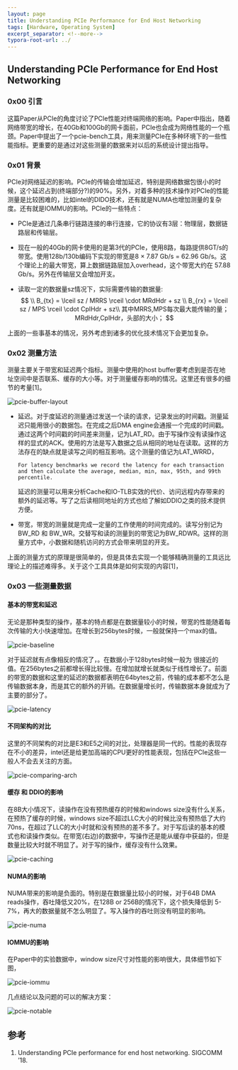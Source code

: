 ```yaml
---
layout: page
title: Understanding PCIe Performance for End Host Networking
tags: [Hardware, Operating System]
excerpt_separator: <!--more-->
typora-root-url: ../
---
```


## Understanding PCIe Performance for End Host Networking 

### 0x00 引言

  这篇Paper从PCIe的角度讨论了PCIe性能对终端网络的影响。Paper中指出，随着网络带宽的增长，在40Gb和100Gb的网卡面前，PCIe也会成为网络性能的一个瓶颈。Paper中提出了一个pcie-bench工具，用来测量PCIe在多种环境下的一些性能指标。更重要的是通过对这些测量的数据来对以后的系统设计提出指导。



### 0x01 背景

 PCIe对网络延迟的影响。PCIe的传输会增加延迟，特别是网络数据包很小的时候，这个延迟占到(终端部分?)的90%。另外，对着多种的技术操作对PCIe的性能测量是比较困难的，比如intel的DIDO技术，还有就是NUMA也增加测量的复杂度。还有就是IOMMU的影响。PCIe的一些特点：

* PCIe是通过几条串行链路连接的串行连接，它的协议有3层：物理层，数据链路层和传输层。

* 现在一般的40Gb的网卡使用的是第3代的PCIe，使用8路，每路提供8GT/s的带宽。使用128b/130b编码下实现的带宽是8 × 7.87 Gb/s = 62.96 Gb/s。这个理论上的最大带宽，算上数据链路层加入overhead，这个带宽大约在 57.88 Gb/s。另外在传输层又会增加开支。

* 读取一定的数据量sz情况下，实际需要传输的数据量:
  $$
  \\ B_{tx} = \lceil sz / MRRS \rceil \cdot MRdHdr + sz \\
     B_{rx} = \lceil sz / MPS \rceil \cdot CplHdr + sz\\
     其中MRRS,MPS每次最大能传输的量；MRdHdr,CplHdr，头部的大小；
  $$

上面的一些事基本的情况，另外考虑到诸多的优化技术情况下会更加复杂。



### 0x02 测量方法

  测量主要关于带宽和延迟两个指标。测量中使用的host buffer要考虑到是否在地址空间中是否联系、缓存的大小等。对于测量缓存影响的情况。这里还有很多的细节的考量[1]。

![pcie-buffer-layout](/assets/img/pcie-buffer-layout.png)

* 延迟。对于度延迟的测量通过发送一个读的请求，记录发出的时间戳。测量延迟只能用很小的数据包。在完成之后DMA engine会通报一个完成的时间戳。通过这两个时间戳的时间差来测量，记为LAT_RD。由于写操作没有读操作这样的显式的ACK。使用的方法是写入数据之后从相同的地址在读取。这样的方法存在的缺点就是读写之间的相互影响。这个测量的值记为LAT_WRRD，

  ```
  For latency benchmarks we record the latency for each transaction and then calculate the average, median, min, max, 95th, and 99th percentile.
  ```

   延迟的测量可以用来分析Cache和IO-TLB实效的代价、访问远程内存带来的额外的延迟等。写了之后读相同地址的方式也给了解如DDIO之类的技术提供方便。

* 带宽，带宽的测量就是完成一定量的工作使用的时间完成的。读写分别记为BW_RD 和 BW_WR。交替写和读的测量到的带宽记为BW_RDWR。这样的测量方式中，小数据和随机访问的方式会带来明显的开支。

上面的测量方式的原理是很简单的，但是具体去实现一个能够精确测量的工具远比理论上的描述难得多。关于这个工具具体是如何实现的内容[1]，



### 0x03 一些测量数据

#### 基本的带宽和延迟

  无论是那种类型的操作，基本的特点都是在数据量较小的时候，带宽的性能随着每次传输的大小快速增加。在增长到256bytes时候，一般就保持一个max的值。

![pcie-baseline](/assets/img/pcie-baseline.png)

  对于延迟就有点像相反的情况了，。在数据小于128bytes时候一般为 很接近的值。在256bytes之前都增长得比较慢。在增加就增长就类似于线性增长了。前面的带宽的数据和这里的延迟的数据都表明在64bytes之前，传输的成本都不怎么是传输数据本身，而是其它的额外的开销。在数据量增长时，传输数据本身就成为了主要的部分了。

![pcie-latency](/assets/img/pcie-latency.png)

#### 不同架构的对比

  这里的不同架构的对比是E3和E5之间的对比，处理器是同一代的。性能的表现存在不小的差异，intel还是给更加高端的CPU更好的性能表现，包括在PCIe这些一般人不会去关注的方面。

![pcie-comparing-arch](/assets/img/pcie-comparing-arch.png)



#### 缓存 和 DDIO的影响

 在8B大小情况下，读操作在没有预热缓存的时候和windows size没有什么关系，在预热了缓存的时候，windows size不超过LLC大小的时候比没有预热低了大约70ns，在超过了LLC的大小时就和没有预热的差不多了。对于写后读的基本的模式也和读操作类似。在带宽(右边)的数据中，写操作还是能从缓存中获益的，但是数量比较大时就不明显了。对于写的操作，缓存没有什么效果。

![pcie-caching](/assets/img/pcie-caching.png)

#### NUMA的影响

  NUMA带来的影响是负面的。特别是在数据量比较小的时候，对于64B DMA reads操作，吞吐降低又20%，在128B or 256B的情况下，这个损失降低到 5-7%，再大的数据量就不怎么明显了。写入操作的吞吐则没有明显的影响。

![pcie-numa](/assets/img/pcie-numa.png)

#### IOMMU的影响

  在Paper中的实验数据中，window size尺寸对性能的影响很大，具体细节如下图，

![pcie-iommu](/assets/img/pcie-iommu.png)



几点结论以及问题的可以的解决方案：

![pcie-notable](/assets/img/pcie-notable.png)

## 参考

1. Understanding PCIe performance for end host networking.  SIGCOMM ’18.